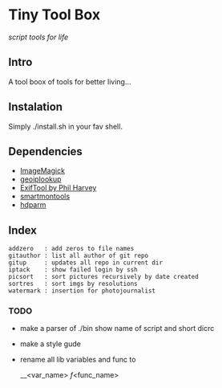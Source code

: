 <!--
File          : README.md

Created       : Fri 03 Jul 2015 07:47:36
Last Modified : Sun 29 Nov 2015 22:52:36
-->
 

# Tiny Tool Box #
_script tools for life_  

  
## Intro ##
A tool boox of tools for better living...

## Instalation ##
Simply ./install.sh in your fav shell.

## Dependencies ##
*   [ImageMagick](http://www.imagemagick.org/)
*   [geoiplookup](https://www.maxmind.com)
*   [ExifTool by Phil Harvey](http://www.sno.phy.queensu.ca/~phil/exiftool/)
*   [smartmontools](https://www.smartmontools.org/)
*   [hdparm](http://sourceforge.net/projects/hdparm/)

## Index ##

    addzero   : add zeros to file names
    gitauthor : list all author of git repo
    gitup     : updates all repo in current dir
    iptack    : show failed login by ssh
    picsort   : sort pictures recursively by date created
    sortres   : sort imgs by resolutions
    watermark : insertion for photojournalist

### TODO ###
*   make a parser of ./bin show name of script and short dicrc
*   make a style gude
*   rename all lib variables and func to
    
    
    __<var_name>
    _f_<func_name>


